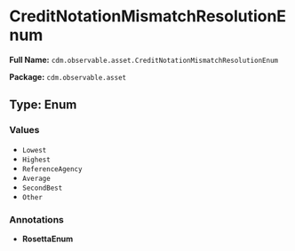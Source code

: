 # CreditNotationMismatchResolutionEnum

**Full Name:** `cdm.observable.asset.CreditNotationMismatchResolutionEnum`

**Package:** `cdm.observable.asset`

## Type: Enum

### Values

- `Lowest`
- `Highest`
- `ReferenceAgency`
- `Average`
- `SecondBest`
- `Other`
### Annotations

- **RosettaEnum**

